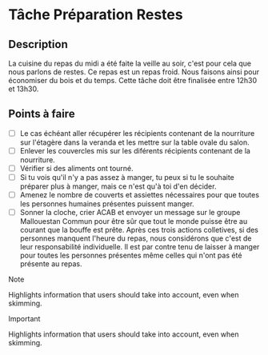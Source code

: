 # Tâche Préparation Restes

## Description
La cuisine du repas du midi a été faite la veille au soir, c'est pour cela que nous parlons de restes. Ce repas est un repas froid. Nous faisons ainsi pour économiser du bois et du temps. Cette tâche doit être finalisée entre 12h30 et 13h30.

## Points à faire

- [ ] Le cas échéant aller récupérer les récipients contenant de la nourriture sur l'étagère dans la veranda et les mettre sur la table ovale du salon.
- [ ] Enlever les couvercles mis sur les diférents récipients contenant de la nourriture.
- [ ] Vérifier si des aliments ont tourné.
- [ ] Si tu vois qu'il n'y a pas assez à manger, tu peux si tu le souhaite préparer plus à manger, mais ce n'est qu'à toi d'en décider.
- [ ] Amenez le nombre de couverts et assiettes nécessaires pour que toutes les personnes humaines présentes puissent manger.
- [ ] Sonner la cloche, crier ACAB et envoyer un message sur le groupe Mallouestan Commun pour être sûr que tout le monde puisse être au courant que la bouffe est prête. Après ces  trois actions colletives, si des personnes manquent l'heure du repas, nous considérons que c'est de leur responsabilité individuelle. Il est par contre tenu de laisser à manger pour toutes les personnes présentes même celles qui n'ont pas été présente au repas.

> [!NOTE]
> Highlights information that users should take into account, even when skimming.

> [!IMPORTANT]  
> Highlights information that users should take into account, even when skimming.

